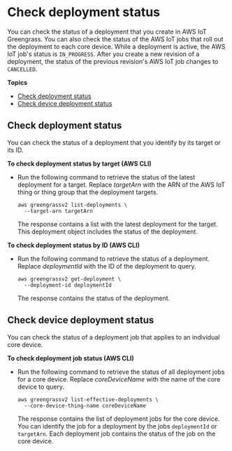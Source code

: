 # Check deployment status<a name="check-deployment-status"></a>

You can check the status of a deployment that you create in AWS IoT Greengrass\. You can also check the status of the AWS IoT jobs that roll out the deployment to each core device\. While a deployment is active, the AWS IoT job's status is `IN_PROGRESS`\. After you create a new revision of a deployment, the status of the previous revision's AWS IoT job changes to `CANCELLED`\.

**Topics**
+ [Check deployment status](#check-cloud-deployment-status)
+ [Check device deployment status](#check-device-deployment-status)

## Check deployment status<a name="check-cloud-deployment-status"></a>

You can check the status of a deployment that you identify by its target or its ID\.

**To check deployment status by target \(AWS CLI\)**
+ Run the following command to retrieve the status of the latest deployment for a target\. Replace *targetArn* with the ARN of the AWS IoT thing or thing group that the deployment targets\.

  ```
  aws greengrassv2 list-deployments \
    --target-arn targetArn
  ```

  The response contains a list with the latest deployment for the target\. This deployment object includes the status of the deployment\.

**To check deployment status by ID \(AWS CLI\)**
+ Run the following command to retrieve the status of a deployment\. Replace *deploymentId* with the ID of the deployment to query\.

  ```
  aws greengrassv2 get-deployment \
    --deployment-id deploymentId
  ```

  The response contains the status of the deployment\.

## Check device deployment status<a name="check-device-deployment-status"></a>

You can check the status of a deployment job that applies to an individual core device\.

**To check deployment job status \(AWS CLI\)**
+ Run the following command to retrieve the status of all deployment jobs for a core device\. Replace *coreDeviceName* with the name of the core device to query\.

  ```
  aws greengrassv2 list-effective-deployments \
    --core-device-thing-name coreDeviceName
  ```

  The response contains the list of deployment jobs for the core device\. You can identify the job for a deployment by the jobs `deploymentId` or `targetArn`\. Each deployment job contains the status of the job on the core device\.